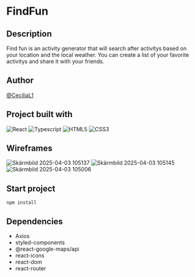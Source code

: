 # FindFun

## Description
Find fun is an activity generator that will search after activitys based on your location and the local weather. You can create a list of your favorite activitys and share it with your friends.

## Author
[@CeciliaL1](https://github.com/CeciliaL1)

## Project built with

![React](https://img.shields.io/badge/react-%2320232a.svg?style=for-the-badge&logo=react&logoColor=%2361DAFB)
![Typescript](https://img.shields.io/badge/TypeScript-007ACC?style=for-the-badge&logo=typescript&logoColor=white)
![HTML5](https://img.shields.io/badge/html5-%23E34F26.svg?style=for-the-badge&logo=html5&logoColor=white)
![CSS3](https://img.shields.io/badge/css3-%231572B6.svg?style=for-the-badge&logo=css3&logoColor=white)



## Wireframes
![Skärmbild 2025-04-03 105137](https://github.com/user-attachments/assets/df76a7f1-c6c5-4f68-95c0-5f075e85df23)
![Skärmbild 2025-04-03 105145](https://github.com/user-attachments/assets/458ae860-670e-4b31-8532-eb3f544ea5cf)
![Skärmbild 2025-04-03 105006](https://github.com/user-attachments/assets/04cb9aef-e961-416f-878a-021b65b1aab3)


## Start project

```
npm install
```

## Dependencies
- Axios
- styled-components
- @react-google-maps/api
- react-icons
- react-dom
- react-router







